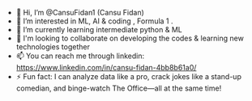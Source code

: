 - 👋 Hi, I’m @CansuFidan1 (Cansu Fidan)
- 👀 I’m interested in ML, AI & coding , Formula 1 .
- 🌱 I’m currently learning intermediate python & ML
- 💞️ I'm looking to collaborate on developing the codes & learning new technologies together
- 📫 You can reach me through linkedin: https://www.linkedin.com/in/cansu-fidan-4bb8b61a0/
- ⚡ Fun fact: I can analyze data like a pro, crack jokes like a stand-up comedian, and binge-watch The Office—all at the same time!

<!---
CansuFidan1/CansuFidan1 is a ✨ special ✨ repository because its `README.md` (this file) appears on your GitHub profile.
You can click the Preview link to take a look at your changes.
--->
